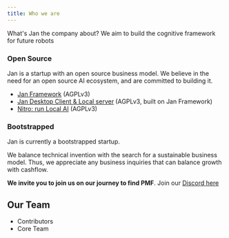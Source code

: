 ```yaml
---
title: Who we are
---
```


<head>
    <title>Who we are - Jan</title>
    <meta name="description" content="Learn about Jan, a company aiming to build the cognitive framework for future robots. We are an open source startup with a commitment to the open source AI ecosystem. Jan is currently a bootstrapped startup seeking a sustainable business model. Join us on our journey to find product-market fit.">
    <meta name="keywords" content="Jan AI, Jan, open source, startup, cognitive framework, future robots, bootstrapped, PMF, sustainable business model">
    <meta property="og:title" content="Who we are - Jan">
    <meta property="og:description" content="Learn about Jan, a company aiming to build the cognitive framework for future robots. We are an open source startup with a commitment to the open source AI ecosystem. Jan is currently a bootstrapped startup seeking a sustainable business model. Join us on our journey to find product-market fit.">
    <meta property="og:url" content="https://yourwebsite.com/who-we-are">
    <meta name="twitter:card" content="summary">
    <meta name="twitter:title" content="Who we are - Jan">
    <meta name="twitter:description" content="Learn about Jan, a company aiming to build the cognitive framework for future robots. We are an open source startup with a commitment to the open source AI ecosystem. Jan is currently a bootstrapped startup seeking a sustainable business model. Join us on our journey to find product-market fit.">
</head>

What's Jan the company about?
We aim to build the cognitive framework for future robots

### Open Source

Jan is a startup with an open source business model. We believe in the need for an open source AI ecosystem, and are committed to building it.

- [Jan Framework](https://github.com/janhq/jan) (AGPLv3)
- [Jan Desktop Client & Local server](https://jan.ai) (AGPLv3, built on Jan Framework)
- [Nitro: run Local AI](https://github.com/janhq/nitro) (AGPLv3)

### Bootstrapped

Jan is currently a bootstrapped startup.

We balance technical invention with the search for a sustainable business model. Thus, we appreciate any business inquiries that can balance growth with cashflow.

**We invite you to join us on our journey to find PMF**. Join our [Discord here](https://discord.gg/BnHRr3Q7Ms)

## Our Team

- Contributors
- Core Team
